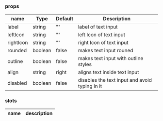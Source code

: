 ### props
| name | Type | Default | Description |
| ------------ | ------------ | ------------ | ------------ |
| label | string | "" | label of text input |
| leftIcon | string | "" | left Icon of text input |
| rightIcon | string | "" | right Icon of text input |
| rounded | boolean | false | makes text input rouned |
| outline | boolean | false | makes text input with outline styles |
| align | string | right | aligns text inside text input |
| disabled | boolean | false | disables the text input and avoid typing in it |

### slots
| name | description 
| ------------ | ------------ |

